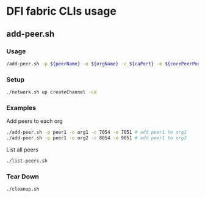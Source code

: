 # DFI fabric CLIs usage

## add-peer.sh

### Usage

```sh
/add-peer.sh -p ${peerName} -o ${orgName} -c ${caPort} -e ${corePeerPort}
```

### Setup

```sh
./network.sh up createChannel -ca
```

### Examples

Add peers to each org

```sh
./add-peer.sh -p peer1 -o org1 -c 7054 -e 7051 # add peer1 to org1
./add-peer.sh -p peer1 -o org2 -c 8054 -e 9051 # add peer1 to org2
```

List all peers

```sh
./list-peers.sh
```

### Tear Down

```sh
./cleanup.sh
```
